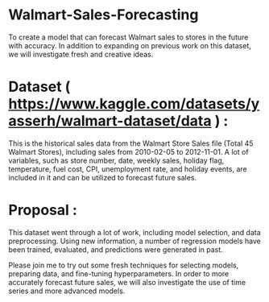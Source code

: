 # Walmart-Sales-Forecasting
To create a model that can forecast Walmart sales to stores in the future with accuracy. In addition to expanding on previous work on this dataset, we will investigate fresh and creative ideas.

# Dataset ( https://www.kaggle.com/datasets/yasserh/walmart-dataset/data ) :  
This is the historical sales data from the Walmart Store Sales file (Total 45 Walmart Stores), including sales from 2010-02-05 to 2012-11-01. A lot of variables, such as store number, date, weekly sales, holiday flag, temperature, fuel cost, CPI, unemployment rate, and holiday events, are included in it and can be utilized to forecast future sales.

# Proposal : 
This dataset went through a lot of work, including  model selection, and data preprocessing. Using new information, a number of regression models have been trained, evaluated, and predictions were generated in past.

Please join me to try out some fresh techniques for selecting models, preparing data, and fine-tuning hyperparameters. In order to more accurately forecast future sales, we will also investigate the use of time series and more advanced models.
